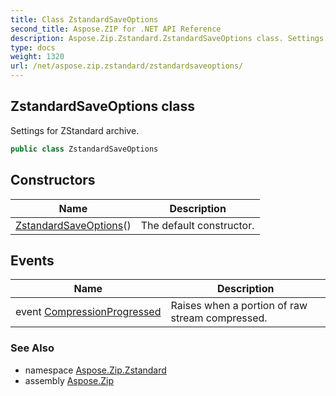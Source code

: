 ```yaml
---
title: Class ZstandardSaveOptions
second_title: Aspose.ZIP for .NET API Reference
description: Aspose.Zip.Zstandard.ZstandardSaveOptions class. Settings for ZStandard archive
type: docs
weight: 1320
url: /net/aspose.zip.zstandard/zstandardsaveoptions/
---
```

## ZstandardSaveOptions class

Settings for ZStandard archive.

```csharp
public class ZstandardSaveOptions
```

## Constructors

| Name | Description |
| --- | --- |
| [ZstandardSaveOptions](zstandardsaveoptions/)() | The default constructor. |

## Events

| Name | Description |
| --- | --- |
| event [CompressionProgressed](../../aspose.zip.zstandard/zstandardsaveoptions/compressionprogressed/) | Raises when a portion of raw stream compressed. |

### See Also

* namespace [Aspose.Zip.Zstandard](../../aspose.zip.zstandard/)
* assembly [Aspose.Zip](../../)


